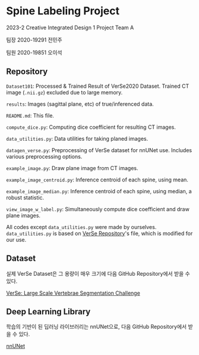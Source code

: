# Spine Labeling Project
2023-2 Creative Integrated Design 1 Project Team A

팀장 2020-19291 전민주

팀원 2020-19851 오이석

## Repository
`Dataset101`: Processed & Trained Result of VerSe2020 Dataset. Trained CT image (`.nii.gz`) excluded due to large memory.   

`results`: Images (sagittal plane, etc) of true/inferenced data. 

`README.md`: This file.

`compute_dice.py`: Computing dice coefficient for resulting CT images.

`data_utilities.py`: Data utilities for taking planed images.

`datagen_verse.py`: Preprocessing of VerSe dataset for nnUNet use. Includes various preprocessing options.

`example_image.py`: Draw plane image from CT images.

`example_image_centroid.py`: Inference centroid of each spine, using mean.

`example_image_median.py`: Inference centroid of each spine, using median, a robust statistic.

`view_image_w_label.py`: Simultaneously compute dice coefficient and draw plane images.

All codes except `data_utilities.py` were made by ourselves. `data_utilities.py` is based on [VerSe Repository](https://github.com/anjany/verse)'s file, which is modified for our use.

## Dataset
실제 VerSe Dataset은 그 용량이 매우 크기에 다음 GitHub Repository에서 받을 수 있다.

[VerSe: Large Scale Vertebrae Segmentation Challenge](https://github.com/anjany/verse)

## Deep Learning Library

학습의 기반이 된 딥러닝 라이브러리는 nnUNet으로, 다음 GitHub Repository에서 받을 수 있다.

[nnUNet](https://github.com/MIC-DKFZ/nnUNet)
